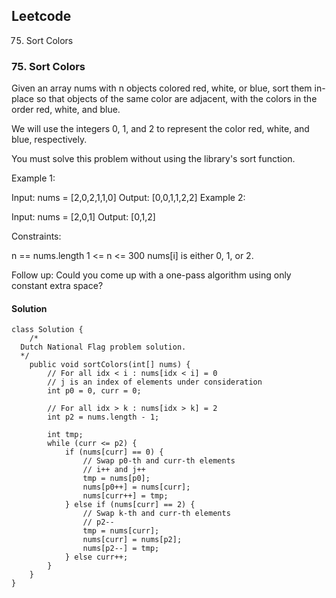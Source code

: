 ## Leetcode
75. Sort Colors

### 75. Sort Colors
Given an array nums with n objects colored red, white, or blue, sort them in-place so that objects of the same color are adjacent, with the colors in the order red, white, and blue.

We will use the integers 0, 1, and 2 to represent the color red, white, and blue, respectively.

You must solve this problem without using the library's sort function.

 

Example 1:

Input: nums = [2,0,2,1,1,0]
Output: [0,0,1,1,2,2]
Example 2:

Input: nums = [2,0,1]
Output: [0,1,2]
 

Constraints:

n == nums.length
1 <= n <= 300
nums[i] is either 0, 1, or 2.
 

Follow up: Could you come up with a one-pass algorithm using only constant extra space?

#### Solution
```
class Solution {
    /*
  Dutch National Flag problem solution.
  */
    public void sortColors(int[] nums) {
        // For all idx < i : nums[idx < i] = 0
        // j is an index of elements under consideration
        int p0 = 0, curr = 0;

        // For all idx > k : nums[idx > k] = 2
        int p2 = nums.length - 1;

        int tmp;
        while (curr <= p2) {
            if (nums[curr] == 0) {
                // Swap p0-th and curr-th elements
                // i++ and j++
                tmp = nums[p0];
                nums[p0++] = nums[curr];
                nums[curr++] = tmp;
            } else if (nums[curr] == 2) {
                // Swap k-th and curr-th elements
                // p2--
                tmp = nums[curr];
                nums[curr] = nums[p2];
                nums[p2--] = tmp;
            } else curr++;
        }
    }
}
```